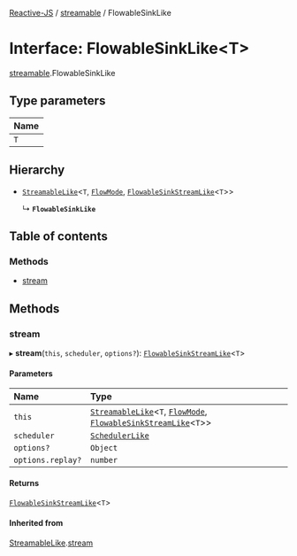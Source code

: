 [Reactive-JS](../README.md) / [streamable](../modules/streamable.md) / FlowableSinkLike

# Interface: FlowableSinkLike<T\>

[streamable](../modules/streamable.md).FlowableSinkLike

## Type parameters

| Name |
| :------ |
| `T` |

## Hierarchy

- [`StreamableLike`](streamable.StreamableLike.md)<`T`, [`FlowMode`](../modules/streamable.md#flowmode), [`FlowableSinkStreamLike`](streamable.FlowableSinkStreamLike.md)<`T`\>\>

  ↳ **`FlowableSinkLike`**

## Table of contents

### Methods

- [stream](streamable.FlowableSinkLike.md#stream)

## Methods

### stream

▸ **stream**(`this`, `scheduler`, `options?`): [`FlowableSinkStreamLike`](streamable.FlowableSinkStreamLike.md)<`T`\>

#### Parameters

| Name | Type |
| :------ | :------ |
| `this` | [`StreamableLike`](streamable.StreamableLike.md)<`T`, [`FlowMode`](../modules/streamable.md#flowmode), [`FlowableSinkStreamLike`](streamable.FlowableSinkStreamLike.md)<`T`\>\> |
| `scheduler` | [`SchedulerLike`](scheduler.SchedulerLike.md) |
| `options?` | `Object` |
| `options.replay?` | `number` |

#### Returns

[`FlowableSinkStreamLike`](streamable.FlowableSinkStreamLike.md)<`T`\>

#### Inherited from

[StreamableLike](streamable.StreamableLike.md).[stream](streamable.StreamableLike.md#stream)
